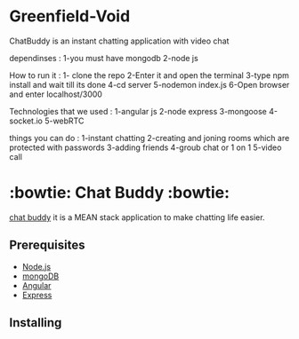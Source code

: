 # Greenfield-Void

ChatBuddy is an instant chatting application with video chat 

dependinses :
1-you must have mongodb
2-node js


How to run it : 
1- clone the repo
2-Enter it and open the terminal 
3-type npm install and wait till its done 
4-cd server 
5-nodemon index.js 
6-Open browser and enter localhost/3000

Technologies that we used :
1-angular js
2-node express
3-mongoose 
4-socket.io
5-webRTC

things you can do :
1-instant chatting 
2-creating and joning rooms which are protected with passwords
3-adding friends 
4-groub chat or 1 on 1 
5-video call 


# :bowtie: Chat Buddy :bowtie:
[chat buddy](https://rbkvoidchat.herokuapp.com/) it is a MEAN stack application to make chatting life easier.

## Prerequisites
* [Node.js](https://nodejs.org/en/)
* [mongoDB](https://www.mongodb.com/download-center)
* [Angular](https://angular.io/)
* [Express](https://expressjs.com/)

## Installing


